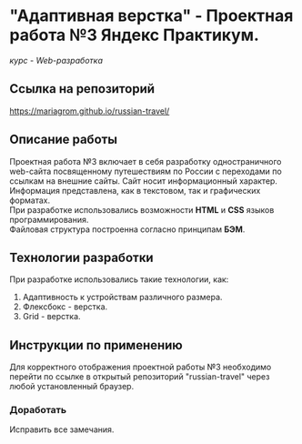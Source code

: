 # "Адаптивная верстка" - Проектная работа №3 Яндекс Практикум.  
*курс - Web-разработка*
## Ссылка на репозиторий 
https://mariagrom.github.io/russian-travel/
## Описание работы
Проектная работа №3 включает в себя разработку одностраничного web-сайта посвященному путешествиям по России с переходами по ссылкам на внешние сайты.
Сайт носит информационный характер. Информация представлена, как в текстовом, так и графических форматах.   
При разработке использовались возможности **HTML** и **CSS** языков программирования.  
Файловая структура построенна согласно принципам **БЭМ**. 
## Технологии разработки  
При разработке использовались такие технологии, как: 
1. Адаптивность к устройствам различного размера.
2. Флексбокс - верстка.
3. Grid - верстка.
## Инструкции по применению  
Для  корректного отображения проектной работы №3 необходимо перейти по ссылке в открытый репозиторий "russian-travel" через любой установленный браузер. 
### Доработать  
Исправить все замечания.

